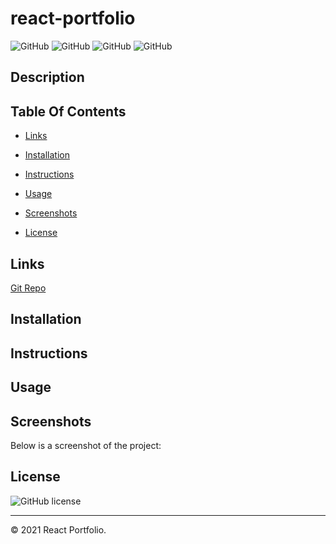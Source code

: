 # react-portfolio

![GitHub](https://img.shields.io/github/repo-size/asantercureton/react-portfolio?style=plastic) ![GitHub](https://img.shields.io/github/last-commit/asantercureton/react-portfolio?style=plastic) ![GitHub](https://img.shields.io/github/languages/top/asantercureton/react-portfolio?style=plastic) ![GitHub](https://img.shields.io/github/followers/asantercureton?style=social)

## Description
<!-- Designed a note taker application using Express.js that allows user to save important tasks to remember to complete at a later time. -->

## Table Of Contents
* [Links](#links)

* [Installation](#installation)

* [Instructions](#instructions)

* [Usage](#usage)

* [Screenshots](#screenshots)

* [License](#license)


## Links
[Git Repo](https://github.com/asantercureton/react-portfolio)

<!-- [Heroku Link](https://git.heroku.com/asante-cureton-budget-tracker.git) -->

## Installation
<!-- Run npm install at root directory. -->


## Instructions
<!-- Run npm start to intiate the note taker application and begin writing notes. -->

## Usage
<!-- Designed to allow a user to write and save important notes, so they do not forget about the tasks they need to do. -->

## Screenshots
Below is a screenshot of the project:

<!-- ![Image of html](./public/assets/images/note-taker.jpg) -->

<!-- ![Image of html](./public/assets/images/note-taker-2.jpg) -->

## License
![GitHub license](https://img.shields.io/badge/license-ISC-blue.svg)

---
© 2021 React Portfolio.